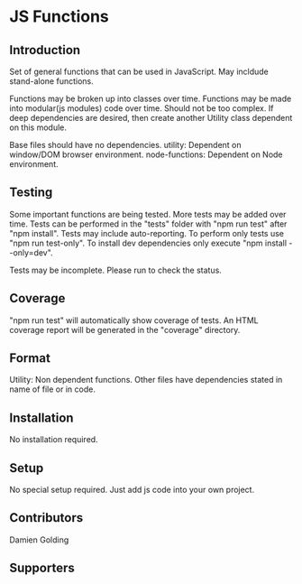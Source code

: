 # JS Functions

## Introduction

Set of general functions that can be used in JavaScript.
May incldude stand-alone functions.

Functions may be broken up into classes over time.
Functions may be made into modular(js modules) code over time.
Should not be too complex. If deep dependencies are desired, then create another Utility class dependent on this module.

Base files should have no dependencies.
utility: Dependent on window/DOM browser environment.
node-functions: Dependent on Node environment.

## Testing
Some important functions are being tested.
More tests may be added over time.
Tests can be performed in the "tests" folder with "npm run test" after "npm install". Tests may include auto-reporting. To perform only tests use "npm run test-only".
To install dev dependencies only execute "npm install --only=dev".

Tests may be incomplete. Please run to check the status.

## Coverage
"npm run test" will automatically show coverage of tests.
An HTML coverage report will be generated in the "coverage" directory.

## Format

Utility: Non dependent functions.
Other files have dependencies stated in name of file or in code.

## Installation

No installation required.

## Setup

No special setup required. Just add js code into your own project.

## Contributors

Damien Golding

## Supporters